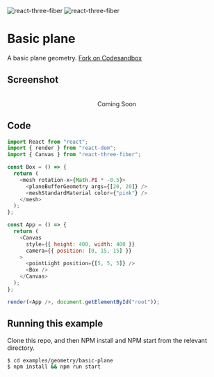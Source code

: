 ![react-three-fiber](https://img.shields.io/badge/dynamic/json?url=https://raw.githubusercontent.com/onion2k/r3f-by-example/develop/examples/geometry/basic-plane/package.json&label=react-three-fiber&query=$.dependencies['react-three-fiber']&color=green) ![react-three-fiber](https://img.shields.io/badge/dynamic/json?url=https://raw.githubusercontent.com/onion2k/r3f-by-example/develop/examples/geometry/basic-plane/package.json&label=three&query=$.dependencies['three']&color=green)

# Basic plane

A basic plane geometry. [Fork on Codesandbox](https://githubbox.com/onion2k/r3f-by-example/tree/develop/examples/geometry/basic-plane)

## Screenshot
<div align="center">
  <br>
    Coming Soon
  <br>
</div>

## Code
```js
import React from "react";
import { render } from "react-dom";
import { Canvas } from "react-three-fiber";

const Box = () => {
  return (
    <mesh rotation-x={Math.PI * -0.5}>
      <planeBufferGeometry args={[20, 20]} />
      <meshStandardMaterial color={"pink"} />
    </mesh>
  );
};

const App = () => {
  return (
    <Canvas
      style={{ height: 400, width: 400 }}
      camera={{ position: [0, 15, 15] }}
    >
      <pointLight position={[5, 5, 5]} />
      <Box />
    </Canvas>
  );
};

render(<App />, document.getElementById("root"));

```

## Running this example

Clone this repo, and then NPM install and NPM start from the relevant directory.

```bash
$ cd examples/geometry/basic-plane
$ npm install && npm run start
```